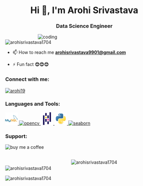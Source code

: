 <h1 align="center">Hi 👋, I'm Arohi Srivastava</h1>
<h3 align="center">Data Science Engineer</h3>

<img align="right" alt="coding" width="400" src="https://user-images.githubusercontent.com/55389276/140866485-8fb1c876-9a8f-4d6a-98dc-08c4981eaf70.gif">
<p align="left"> <img src="https://komarev.com/ghpvc/?username=arohisrivastava1704&label=Profile%20views&color=0e75b6&style=flat" alt="arohisrivastava1704" /> </p>

- 📫 How to reach me **arohisrivastava9901@gmail.com**


- ⚡ Fun fact **😊😊😊**

<h3 align="left">Connect with me:</h3>
<p align="left">
<a href="https://linkedin.com/in/arohi19" target="blank"><img align="center" src="https://raw.githubusercontent.com/rahuldkjain/github-profile-readme-generator/master/src/images/icons/Social/linked-in-alt.svg" alt="arohi19" height="30" width="40" /></a>
</p>

<h3 align="left">Languages and Tools:</h3>
<p align="left"> <a href="https://www.mysql.com/" target="_blank" rel="noreferrer"> <img src="https://raw.githubusercontent.com/devicons/devicon/master/icons/mysql/mysql-original-wordmark.svg" alt="mysql" width="40" height="40"/> </a> <a href="https://opencv.org/" target="_blank" rel="noreferrer"> <img src="https://www.vectorlogo.zone/logos/opencv/opencv-icon.svg" alt="opencv" width="40" height="40"/> </a> <a href="https://pandas.pydata.org/" target="_blank" rel="noreferrer"> <img src="https://raw.githubusercontent.com/devicons/devicon/2ae2a900d2f041da66e950e4d48052658d850630/icons/pandas/pandas-original.svg" alt="pandas" width="40" height="40"/> </a> <a href="https://www.python.org" target="_blank" rel="noreferrer"> <img src="https://raw.githubusercontent.com/devicons/devicon/master/icons/python/python-original.svg" alt="python" width="40" height="40"/> </a> <a href="https://seaborn.pydata.org/" target="_blank" rel="noreferrer"> <img src="https://seaborn.pydata.org/_images/logo-mark-lightbg.svg" alt="seaborn" width="40" height="40"/> </a> </p>

<h3 align="left">Support:</h3>
<p><a href="https://www.buymeacoffee.com/buy me a coffee "> <img align="left" src="https://cdn.buymeacoffee.com/buttons/v2/default-yellow.png" height="50" width="210" alt="buy me a coffee " /></a></p><br><br>

<p><img align="left" src="https://github-readme-stats.vercel.app/api/top-langs?username=arohisrivastava1704&show_icons=true&locale=en&layout=compact" alt="arohisrivastava1704" /></p>

<p>&nbsp;<img align="center" src="https://github-readme-stats.vercel.app/api?username=arohisrivastava1704&show_icons=true&locale=en" alt="arohisrivastava1704" /></p>

<p><img align="center" src="https://github-readme-streak-stats.herokuapp.com/?user=arohisrivastava1704&" alt="arohisrivastava1704" /></p>
